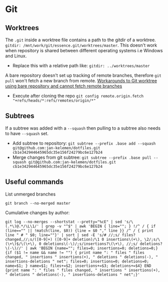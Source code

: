 # Git
## Worktrees
The `.git` inside a worktree file contains a path to the gitdir of a worktree. `gitdir: /mnt/work/git/essence.git/worktrees/master`. This doesn't work when repository is shared between different operating systems i.e Windows and Linux.
* Replace this with a relative path like: `gitdir: ../worktrees/master`

A bare repository doesn't set up tracking of remote branches, therefore `git pull` won't fetch a new branch from remote. [Workarounds to Git worktree using bare repository and cannot fetch remote branches](https://morgan.cugerone.com/blog/workarounds-to-git-worktree-using-bare-repository-and-cannot-fetch-remote-branches/)
* Execute after cloning the repo `git config remote.origin.fetch "+refs/heads/*:refs/remotes/origin/*"`

## Subtrees
If a subtree was added with a `--squash` then pulling to a subtree also needs to have `--squash` set.
* Add subtree to repository: `git subtree --prefix .base add --squash git@github.com:jan-kelemen/dotfiles.git cb1e342944645965dc35e156f24279bc6e127b24`
* Merge changes from git subtree: `git subtree --prefix .base pull --squash git@github.com:jan-kelemen/dotfiles.git cb1e342944645965dc35e156f24279bc6e127b24`

## Useful commands
List unmerged branches
```
git branch --no-merged master
```

Cumulative changes by author:
```
git log --no-merges --shortstat --pretty="%cE" | sed 's/\(.*\)@.*/\L\1/' | grep -v "^$" | awk 'BEGIN { line=""; } !/^ / { if (line=="" || !match(line, $0)) {line = $0 "," line }} /^ / { print line " # " $0; line=""}' | sort | sed -E 's/# //;s/ files? changed,//;s/([0-9]+) ([0-9]+ deletion)/\1 0 insertions\(+\), \2/;s/\(\+\)$/\(\+\), 0 deletions\(-\)/;s/insertions?\(\+\), //;s/ deletions?\(-\)//' | awk 'BEGIN {name=""; files=0; insertions=0; deletions=0;} {if ($1 != name && name != "") { print name ": " files " files changed, " insertions " insertions(+), " deletions " deletions(-), " insertions-deletions " net"; files=0; insertions=0; deletions=0; name=$1; } name=$1; files+=$2; insertions+=$3; deletions+=$4} END {print name ": " files " files changed, " insertions " insertions(+), " deletions " deletions(-), " insertions-deletions " net";}'
```
